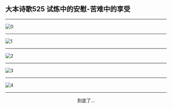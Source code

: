 
## 大本诗歌525 试炼中的安慰-苦难中的享受
        
<div id="aplayer0"></div>

---

<img alt="0" data-original="https://cdn.jsdelivr.net/gh/k34869/shi/data/d0525/0">

---

<img alt="1" data-original="https://cdn.jsdelivr.net/gh/k34869/shi/data/d0525/1">

---

<img alt="2" data-original="https://cdn.jsdelivr.net/gh/k34869/shi/data/d0525/2">

---

<img alt="3" data-original="https://cdn.jsdelivr.net/gh/k34869/shi/data/d0525/3">

---

<img alt="4" data-original="https://cdn.jsdelivr.net/gh/k34869/shi/data/d0525/4">

---

<p style="text-align: center">到底了...</p>

<script src="/js/dist-view.js"></script>

<script>
MAIN.id = 'd0525';
        
const ap0 = new APlayer({
    container: document.getElementById('aplayer0'),
    volume: 1,
    loop: 'none',
    preload: 'none',
    audio: [{
        name: '大本诗歌525.mp3',
        artist: '大本诗歌',
        url: 'https://res.wx.qq.com/voice/getvoice?mediaid=MzI0NTk3MDM5M18yMjQ3NDk0MDg4',
        cover: '/favicon'
    }]
});
</script>
